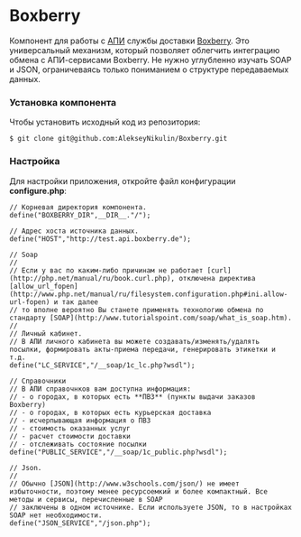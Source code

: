 # Boxberry
Компонент для работы с [АПИ](http://api.boxberry.de) службы доставки [Boxberry](http://boxberry.ru).
Это универсальный механизм, который позволяет облегчить интеграцию обмена с АПИ-сервисами Boxberry. Не нужно углубленно изучать SOAP и JSON,
ограничеваясь только пониманием о структуре передаваемых данных.

### Установка компонента
Чтобы установить исходный код из репозитория:

    $ git clone git@github.com:AlekseyNikulin/Boxberry.git
    
### Настройка
Для настройки приложения, откройте файл конфигурации **configure.php**:
   
   ```
   // Корневая директория компонента. 
   define("BOXBERRY_DIR",__DIR__."/");
   
   // Адрес хоста источника данных.
   define("HOST","http://test.api.boxberry.de");
   
   // Soap
   //
   // Если у вас по каким-либо причинам не работает [curl](http://php.net/manual/ru/book.curl.php), отключена директива [allow_url_fopen](http://www.php.net/manual/ru/filesystem.configuration.php#ini.allow-url-fopen) и так далее
   // то вполне вероятно Вы станете применять технологию обмена по стандарту [SOAP](http://www.tutorialspoint.com/soap/what_is_soap.htm).
   // 
   // Личный кабинет.
   // В АПИ личного кабинета вы можете создавать/изменять/удалять посылки, формировать акты-приема передачи, генерировать этикетки и т.д.
   define("LC_SERVICE","/__soap/1c_lc.php?wsdl");
   
   // Справочники
   // В АПИ справочнков вам доступна информация: 
   // - о городах, в которых есть **ПВЗ** (пункты выдачи заказов Boxberry)
   // - о городах, в которых есть курьерская доставка
   // - исчерпывающая информация о ПВЗ
   // - стоимость оказанных услуг
   // - расчет стоимости доставки
   // - отслеживать состояние посылки 
   define("PUBLIC_SERVICE","/__soap/1c_public.php?wsdl");
   
   // Json.
   // 
   // Обычно [JSON](http://www.w3schools.com/json/) не имеет избыточности, поэтому менее ресурсоемкий и более компактный. Все методы и сервисы, перечисленные в SOAP 
   // заключены в одном источнике. Если используете JSON, то в настройках SOAP нет необходимости. 
   define("JSON_SERVICE","/json.php");
   
   ```
 

